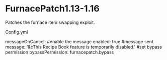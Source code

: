 # FurnacePatch1.13-1.16
Patches the furnace item swapping exploit.


Config.yml

messageOnCancel:
#enable the message
  enabled: true
#message sent
  message: '&cThis Recipe Book feature is temporarily disabled.'
#set bypass permission
  bypassPermission: furnacepatch.bypass
